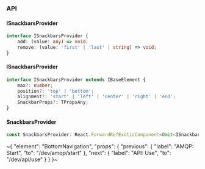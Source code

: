 

### API

#### ISnackbarsProvider

```ts
interface ISnackbarsProvider {
    add: (value: any) => void;
    remove: (value: 'first' | 'last' | string) => void;
}
```

#### ISnackbarsProvider

```ts
interface ISnackbarsProvider extends IBaseElement {
    max?: number;
    position?: 'top' | 'bottom';
    alignment?: 'start' | 'left' | 'center' | 'right' | 'end';
    SnackbarProps?: TPropsAny;
}
```

#### SnackbarsProvider

```ts
const SnackbarsProvider: React.ForwardRefExoticComponent<Omit<ISnackbarsProvider, "ref"> & React.RefAttributes<unknown>>;
```

~{
  "element": "BottomNavigation",
  "props": {
    "previous": {
      "label": "AMQP: Start",
      "to": "/dev/amqp/start"
    },
    "next": {
      "label": "API: Use",
      "to": "/dev/api/use"
    }
  }
}~
